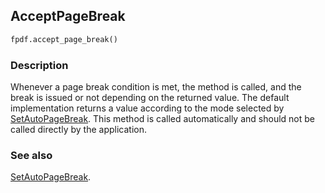 ## AcceptPageBreak ##

```python
fpdf.accept_page_break()
```

### Description ###

Whenever a page break condition is met, the method is called, and the break is issued or not depending on the returned value. The default implementation returns a value according to the mode selected by [SetAutoPageBreak](SetAutoPageBreak.md). 
This method is called automatically and should not be called directly by the application.

### See also ###

[SetAutoPageBreak](SetAutoPageBreak.md).

